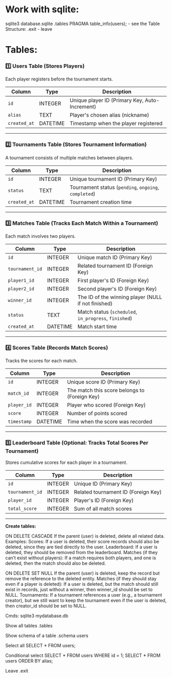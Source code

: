 # Work with sqlite:
sqlite3 database.sqlite
.tables
PRAGMA table_info(users); - see the Table Structure:
.exit - leave

# Tables:

### 1️⃣ Users Table (Stores Players)
Each player registers before the tournament starts.

| Column      | Type     | Description                              |
|------------|---------|------------------------------------------|
| `id`       | INTEGER | Unique player ID (Primary Key, Auto-Increment) |
| `alias`    | TEXT    | Player's chosen alias (nickname)        |
| `created_at` | DATETIME | Timestamp when the player registered |

---

### 2️⃣ Tournaments Table (Stores Tournament Information)
A tournament consists of multiple matches between players.

| Column       | Type     | Description                                          |
|--------------|---------|-----------------------------------------------|
| `id`         | INTEGER | Unique tournament ID (Primary Key)                    |
| `status`     | TEXT    | Tournament status (`pending`, `ongoing`, `completed`) |
| `created_at` | DATETIME | Tournament creation time |

---

### 3️⃣ Matches Table (Tracks Each Match Within a Tournament)
Each match involves two players.

| Column      | Type     | Description                                      |
|-------------|---------|--------------------------------------------------|
| `id`        | INTEGER | Unique match ID (Primary Key)                    |
| `tournament_id` | INTEGER | Related tournament ID (Foreign Key)         |
| `player1_id`  | INTEGER | First player's ID (Foreign Key)                 |
| `player2_id`  | INTEGER | Second player's ID (Foreign Key)                |
| `winner_id`   | INTEGER | The ID of the winning player (NULL if not finished) |
| `status`      | TEXT    | Match status (`scheduled`, `in_progress`, `finished`) |
| `created_at`  | DATETIME | Match start time |

---

### 4️⃣ Scores Table (Records Match Scores)
Tracks the scores for each match.

| Column      | Type     | Description                              |
|-------------|---------|------------------------------------------|
| `id`        | INTEGER | Unique score ID (Primary Key)           |
| `match_id`  | INTEGER | The match this score belongs to (Foreign Key) |
| `player_id` | INTEGER | Player who scored (Foreign Key)         |
| `score`     | INTEGER | Number of points scored                 |
| `timestamp` | DATETIME | Time when the score was recorded |

---

### 5️⃣ Leaderboard Table (Optional: Tracks Total Scores Per Tournament)
Stores cumulative scores for each player in a tournament.

| Column       | Type     | Description                               |
|--------------|---------|-------------------------------------------|
| `id`         | INTEGER | Unique ID (Primary Key)                   |
| `tournament_id` | INTEGER | Related tournament ID (Foreign Key) |
| `player_id`  | INTEGER | Player's ID (Foreign Key)                 |
| `total_score` | INTEGER | Sum of all match scores                  |

---

**Create tables:**

ON DELETE CASCADE  If the parent (user) is deleted, delete all related data.
Examples:
	Scores: If a user is deleted, their score records should also be deleted, since they are tied directly to the user.
	Leaderboard: If a user is deleted, they should be removed from the leaderboard.
	Matches (if they can’t exist without players): If a match requires both players, and one is deleted, then the match should also be deleted.

ON DELETE SET NULL If the parent (user) is deleted, keep the record but remove the reference to the deleted entity.
	Matches (if they should stay even if a player is deleted): If a user is deleted, but the match should still exist in records, just without a winner, then winner_id should be set to NULL.
	Tournaments: If a tournament references a user (e.g., a tournament creator), but we still want to keep the tournament even if the user is deleted, then creator_id should be set to NULL.



Cmds:
sqlite3 mydatabase.db

Show all tables
.tables

Show schema of a table
.schema users

Select all
SELECT * FROM users;


Conditional select
SELECT * FROM users WHERE id = 1;
SELECT * FROM users ORDER BY alias;

Leave
.exit